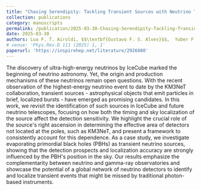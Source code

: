 ```yaml
---
title: "Chasing Serendipity: Tackling Transient Sources with Neutrino Telescopes"
collection: publications
category: manuscripts
permalink: /publication/2025-03-30-Chasing-Serendipity-Tackling-Transient-Sources-with-Neutrino-Telescopes
date: 2025-03-30
authors: Lua F. T. Airoldi, $$\textbf{Gustavo F. S. Alves}$$,  Yuber F. Perez-Gonzalez, Gabriel M. Salla, Renata Zukanovich Funchal
# venue: 'Phys.Rev.D 111 (2025) 1, 1'
paperurl: 'https://inspirehep.net/literature/2926980'
---
```


The discovery of ultra-high-energy neutrinos by IceCube marked the beginning of neutrino astronomy. Yet, the origin and production mechanisms of these neutrinos remain open questions. With the recent observation of the highest-energy neutrino event to date by the KM3NeT collaboration, transient sources - astrophysical objects that emit particles in brief, localized bursts - have emerged as promising candidates. In this work, we revisit the identification of such sources in IceCube and future neutrino telescopes, focusing on how both the timing and sky localization of the source affect the detection sensitivity. We highlight the crucial role of the source's right ascension in determining the effective area of detectors not located at the poles, such as KM3NeT, and present a framework to consistently account for this dependence. As a case study, we investigate evaporating primordial black holes (PBHs) as transient neutrino sources, showing that the detection prospects and localization accuracy are strongly influenced by the PBH's position in the sky. Our results emphasize the complementarity between neutrino and gamma-ray observatories and showcase the potential of a global network of neutrino detectors to identify and localize transient events that might be missed by traditional photon-based instruments.